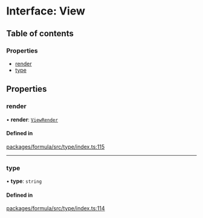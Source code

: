 # Interface: View

## Table of contents

### Properties

- [render](View.md#render)
- [type](View.md#type)

## Properties

### <a id="render" name="render"></a> render

• **render**: [`ViewRender`](../README.md#viewrender)

#### Defined in

[packages/formula/src/type/index.ts:115](https://github.com/mashcard/mashcard/blob/main/packages/formula/src/type/index.ts#L115)

---

### <a id="type" name="type"></a> type

• **type**: `string`

#### Defined in

[packages/formula/src/type/index.ts:114](https://github.com/mashcard/mashcard/blob/main/packages/formula/src/type/index.ts#L114)
